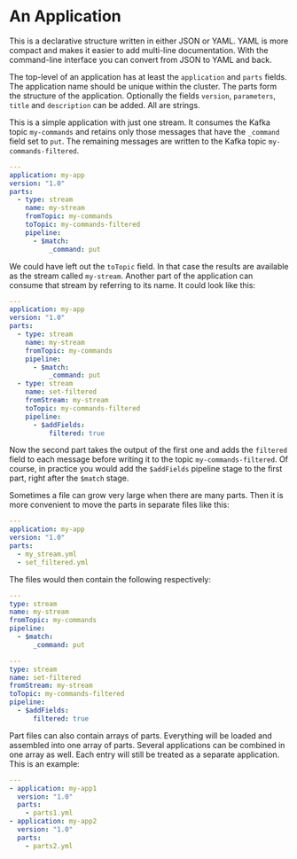 # An Application

This is a declarative structure written in either JSON or YAML. YAML is more compact and makes it easier to add multi-line documentation. With the command-line interface you can convert from JSON to YAML and back.

The top-level of an application has at least the `application` and `parts` fields. The application name should be unique within the cluster. The parts form the structure of the application. Optionally the fields `version`, `parameters`, `title` and `description` can be added. All are strings.

This is a simple application with just one stream. It consumes the Kafka topic `my-commands` and retains only those messages that have the `_command` field set to `put`. The remaining messages are written to the Kafka topic `my-commands-filtered`.

```yaml
---
application: my-app
version: "1.0"
parts:
  - type: stream
    name: my-stream
    fromTopic: my-commands
    toTopic: my-commands-filtered
    pipeline:
      - $match:
          _command: put
```        

We could have left out the `toTopic` field. In that case the results are available as the stream called `my-stream`. Another part of the application can consume that stream by referring to its name. It could look like this:

```yaml
---
application: my-app
version: "1.0"
parts:
  - type: stream
    name: my-stream
    fromTopic: my-commands
    pipeline:
      - $match:
          _command: put
  - type: stream
    name: set-filtered
    fromStream: my-stream
    toTopic: my-commands-filtered
    pipeline:
      - $addFields:
          filtered: true    
```        

Now the second part takes the output of the first one and adds the `filtered` field to each message before writing it to the topic `my-commands-filtered`. Of course, in practice you would add the `$addFields` pipeline stage to the first part, right after the `$match` stage.

Sometimes a file can grow very large when there are many parts. Then it is more convenient to move the parts in separate files like this:

```yaml
---
application: my-app
version: "1.0"
parts:
  - my_stream.yml
  - set_filtered.yml
```

The files would then contain the following respectively:

```yaml
---
type: stream
name: my-stream
fromTopic: my-commands
pipeline:
  - $match:
      _command: put

---
type: stream
name: set-filtered
fromStream: my-stream
toTopic: my-commands-filtered
pipeline:
  - $addFields:
      filtered: true    
```        

Part files can also contain arrays of parts. Everything will be loaded and assembled into one array of parts. Several applications can be combined in one array as well. Each entry will still be treated as a separate application. This is an example:

```yaml
---
- application: my-app1
  version: "1.0"
  parts:
    - parts1.yml
- application: my-app2
  version: "1.0"
  parts:
    - parts2.yml  
```